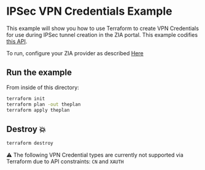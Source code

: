 # IPSec VPN Credentials Example

This example will show you how to use Terraform to create VPN Credentials for use during IPSec tunnel creation in the ZIA portal.
This example codifies [this API](https://help.zscaler.com/zia/api#/Traffic%20Forwarding/addVpnCredential).

To run, configure your ZIA provider as described [Here](https://github.com/zscaler/terraform-provider-zia/blob/master/docs/index.html.markdown)

## Run the example

From inside of this directory:

```bash
terraform init
terraform plan -out theplan
terraform apply theplan
```

## Destroy 💥

```bash
terraform destroy
```

:warning: The following VPN Credential types are currently not supported via Terraform due to API constraints: `CN` and `XAUTH`
